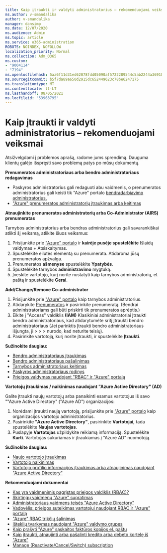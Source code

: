 ```yaml
---
title: Kaip įtraukti ir valdyti administratorius – rekomenduojami veiksmai
ms.author: v-smandalika
author: v-smandalika
manager: dansimp
ms.date: 12/07/2020
ms.audience: Admin
ms.topic: article
ms.service: o365-administration
ROBOTS: NOINDEX, NOFOLLOW
localization_priority: Normal
ms.collection: Adm_O365
ms.custom:
- "9004114"
- "7194"
ms.openlocfilehash: 5aa6f11d31ed62078fdd05090af5722289544c5ab2244a369182f4e0f9214183
ms.sourcegitcommit: b5f7da89a650d2915dc652449623c78be6247175
ms.translationtype: MT
ms.contentlocale: lt-LT
ms.lasthandoff: 08/05/2021
ms.locfileid: "53963795"
---
```

# <a name="how-to-add-and-manage-administrators---recommended-steps"></a>Kaip įtraukti ir valdyti administratorius – rekomenduojami veiksmai

Atsižvelgdami į problemos aprašą, radome jums sprendimą. Dauguma klientų galėjo išspręsti savo problemą patys po mūsų dokumentų.

**Prenumeratos administratoriaus arba bendro administratoriaus redagavimas**

- Paskyros administratorius gali redaguoti abu vaidmenis, o prenumeratos administratorius gali keisti tik "Azure" portalo [bendradarbiavimo administratorius.](https://ms.portal.azure.com/#home)
- ["Azure" prenumeratos administratorių įtraukimas arba keitimas](https://docs.microsoft.com/azure/cost-management-billing/manage/add-change-subscription-administrator)

**Atnaujinkite prenumeratos administratorių arba Co-Administrator (AIRS) prenumeratas**

Tarnybos administratorius arba bendras administratorius gali savarankiškai atlikti šį veiksmą, atlikite šiuos veiksmus:

1. Prisijunkite prie ["Azure" portalo](https://ms.portal.azure.com/#home) ir **kairėje pusėje spustelėkite** Išlaidų valdymas + Atsiskaitymas.
2. Spustelėkite eilutės elementą su prenumerata. Atidaroma jūsų prenumeratos apžvalga.
3. Prenumeratos **ašmenyse** spustelėkite **Ypatybės**. 
4. Spustelėkite tarnybos **administravimo** mygtuką.
5. Įveskite vartotojo, kurį norite nustatyti kaip tarnybos administratorių, el. paštą ir spustelėkite **Gerai**.

**Add/Change/Remove Co-administrator**

1. Prisijunkite prie ["Azure" portalo](https://ms.portal.azure.com/#home) kaip tarnybos administratorius.
2. Atidarykite [Prenumeratos](https://ms.portal.azure.com/#blade/Microsoft_Azure_Billing/SubscriptionsBlade) ir pasirinkite prenumeratą. (Bendrai administratoriams gali būti priskirti tik prenumeratos aprėptis.)
3. Eikite į "Access" valdiklis **(IAM)** Klasikiniai administratoriai Įtraukti bendro administratoriaus, kad atidarytumėte sritį Įtraukti bendro administratoriaus (Jei parinktis Įtraukti bendro administratoriaus išjungta, ji  >    >    >   nurodo, kad neturite teisių). 
4. Pasirinkite vartotoją, kurį norite įtraukti, ir spustelėkite **Įtraukti**.

**Sužinokite daugiau:**
- [Bendro administratoriaus įtraukimas](https://docs.microsoft.com/azure/role-based-access-control/classic-administrators)
- [Bendro administratoriaus pašalinimas](https://docs.microsoft.com/azure/role-based-access-control/classic-administrators)
- [Tarnybos administratoriaus keitimas](https://docs.microsoft.com/azure/role-based-access-control/classic-administrators)
- [Paskyros administratoriaus rodinys](https://docs.microsoft.com/azure/role-based-access-control/classic-administrators)
- [Prieigos valdymas naudojant "RBAC" ir "Azure" portalą](https://docs.microsoft.com/azure/role-based-access-control/role-assignments-portal)

**Vartotojų įtraukimas / naikinimas naudojant "Azure Active Directory" (AD)**

Galite įtraukti naujų vartotojų arba panaikinti esamus vartotojus iš savo ""Azure Active Directory" ("Azure AD") organizacijos:

1. Norėdami įtraukti naują vartotoją, prisijunkite prie ["Azure" portalo](https://ms.portal.azure.com/#home) kaip organizacijos vartotojo administratorius.
2. Pasirinkite **"Azure Active Directory"**, pasirinkite **Vartotojai,** tada spustelėkite **Naujas vartotojas**.
3. Puslapyje **Vartotojas** užpildykite reikiamą informaciją. Spustelėkite **Kurti**. Vartotojas sukuriamas ir įtraukiamas į "Azure AD" nuomotoją.

**Sužinokite daugiau:**

- [Naujo vartotojo įtraukimas](https://docs.microsoft.com/azure/active-directory/fundamentals/add-users-azure-active-directory)
- [Vartotojo naikinimas](https://docs.microsoft.com/azure/active-directory/fundamentals/add-users-azure-active-directory)
- [Vartotojo profilio informacijos įtraukimas arba atnaujinimas naudojant "Azure Active Directory"](https://docs.microsoft.com/azure/active-directory/fundamentals/active-directory-users-profile-azure-portal)

**Rekomenduojami dokumentai**

- [Kas yra vaidmenimis pagrįstas prieigos valdiklis (RBAC)?](https://docs.microsoft.com/azure/role-based-access-control/overview)
- [Skirtingų vaidmenų "Azure" supratimas](https://docs.microsoft.com/azure/role-based-access-control/rbac-and-directory-admin-roles)
- [Administratoriaus vaidmens teisės "Azure Active Directory"](https://docs.microsoft.com/azure/active-directory/roles/permissions-reference)
- [Vadovėlis: prieigos suteikimas vartotojui naudojant RBAC ir "Azure" portalą](https://docs.microsoft.com/azure/role-based-access-control/quickstart-assign-role-user-portal)
- ["Azure" RBAC trikčių šalinimas](https://docs.microsoft.com/azure/role-based-access-control/troubleshooting)
- [Išteklių tvarkymas naudojant "Azure" valdymo grupes](https://docs.microsoft.com/azure/governance/management-groups/overview)
- [Kaip prašyti "Azure" sąskaitos faktūros kopijos el. paštu](https://azure.microsoft.com/en-us/blog/azure-email-invoices/)
- [Kaip įtraukti, atnaujinti arba pašalinti kredito arba debeto kortelę iš "Azure"](https://docs.microsoft.com/azure/cost-management-billing/manage/change-credit-card)
- [Manage (Reactivate/Cancel/Switch) subscription](https://docs.microsoft.com/azure/cost-management-billing/manage/subscription-disabled)



